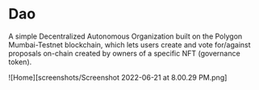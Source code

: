 # Dao
A simple Decentralized Autonomous Organization built on the Polygon Mumbai-Testnet blockchain, which lets users create and vote for/against proposals on-chain created by owners of a specific NFT (governance token).

![Home][screenshots/Screenshot 2022-06-21 at 8.00.29 PM.png]
